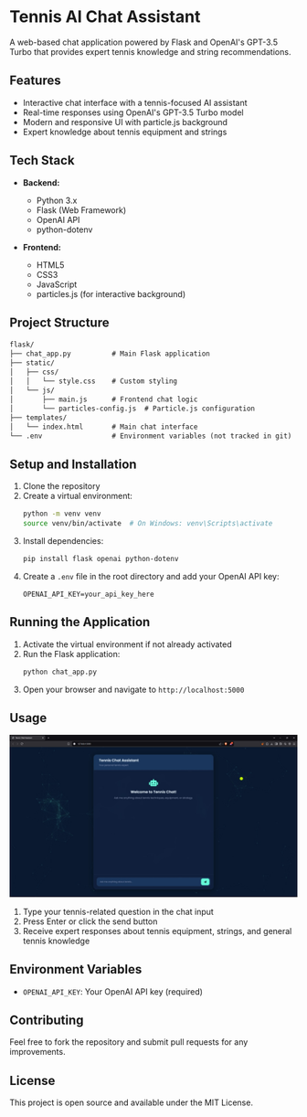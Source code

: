 # Tennis AI Chat Assistant

A web-based chat application powered by Flask and OpenAI's GPT-3.5 Turbo that provides expert tennis knowledge and string recommendations.

## Features

- Interactive chat interface with a tennis-focused AI assistant
- Real-time responses using OpenAI's GPT-3.5 Turbo model
- Modern and responsive UI with particle.js background
- Expert knowledge about tennis equipment and strings

## Tech Stack

- **Backend:**
  - Python 3.x
  - Flask (Web Framework)
  - OpenAI API
  - python-dotenv

- **Frontend:**
  - HTML5
  - CSS3
  - JavaScript
  - particles.js (for interactive background)

## Project Structure

```
flask/
├── chat_app.py          # Main Flask application
├── static/
│   ├── css/
│   │   └── style.css    # Custom styling
│   └── js/
│       ├── main.js      # Frontend chat logic
│       └── particles-config.js  # Particle.js configuration
├── templates/
│   └── index.html       # Main chat interface
└── .env                 # Environment variables (not tracked in git)
```

## Setup and Installation

1. Clone the repository
2. Create a virtual environment:
   ```bash
   python -m venv venv
   source venv/bin/activate  # On Windows: venv\Scripts\activate
   ```
3. Install dependencies:
   ```bash
   pip install flask openai python-dotenv
   ```
4. Create a `.env` file in the root directory and add your OpenAI API key:
   ```
   OPENAI_API_KEY=your_api_key_here
   ```

## Running the Application

1. Activate the virtual environment if not already activated
2. Run the Flask application:
   ```bash
   python chat_app.py
   ```
3. Open your browser and navigate to `http://localhost:5000`

## Usage

![Tennis AI Chat Assistant Interface](app_img.jpg)

1. Type your tennis-related question in the chat input
2. Press Enter or click the send button
3. Receive expert responses about tennis equipment, strings, and general tennis knowledge

## Environment Variables

- `OPENAI_API_KEY`: Your OpenAI API key (required)

## Contributing

Feel free to fork the repository and submit pull requests for any improvements.

## License

This project is open source and available under the MIT License.
